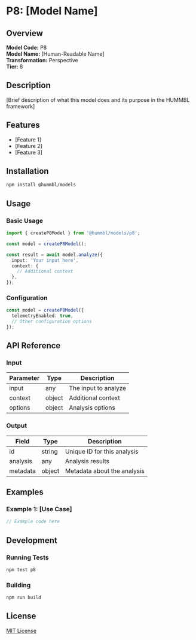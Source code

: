 # P8: [Model Name]

## Overview

**Model Code:** P8  
**Model Name:** [Human-Readable Name]  
**Transformation:** Perspective  
**Tier:** 8  

## Description

[Brief description of what this model does and its purpose in the HUMMBL framework]

## Features

- [Feature 1]
- [Feature 2]
- [Feature 3]

## Installation

```bash
npm install @hummbl/models
```

## Usage

### Basic Usage

```typescript
import { createP8Model } from '@hummbl/models/p8';

const model = createP8Model();

const result = await model.analyze({
  input: 'Your input here',
  context: {
    // Additional context
  },
});
```

### Configuration

```typescript
const model = createP8Model({
  telemetryEnabled: true,
  // Other configuration options
});
```

## API Reference

### Input

| Parameter | Type     | Description |
|-----------|----------|-------------|
| input     | any      | The input to analyze |
| context   | object   | Additional context  |
| options   | object   | Analysis options    |

### Output

| Field     | Type     | Description |
|-----------|----------|-------------|
| id        | string   | Unique ID for this analysis |
| analysis  | any      | Analysis results |
| metadata  | object   | Metadata about the analysis |

## Examples

### Example 1: [Use Case]

```typescript
// Example code here
```

## Development

### Running Tests

```bash
npm test p8
```

### Building

```bash
npm run build
```

## License

[MIT License](LICENSE)
